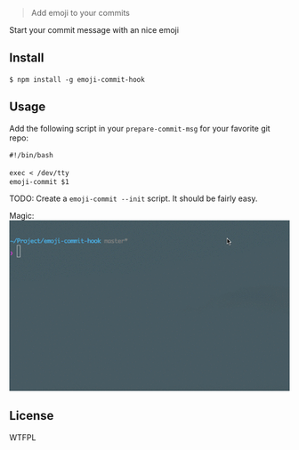 > Add emoji to your commits

Start your commit message with an nice emoji

## Install

```
$ npm install -g emoji-commit-hook
```


## Usage

Add the following script in your `prepare-commit-msg` for your favorite git repo:

```
#!/bin/bash

exec < /dev/tty
emoji-commit $1
```

TODO: Create a `emoji-commit --init` script. It should be fairly easy.

Magic:
![Demo](/demo.gif)

## License

WTFPL

